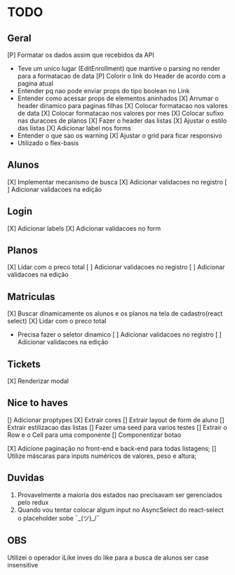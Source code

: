 # TODO

## Geral
[P] Formatar os dados assim que recebidos da API
  - Teve um unico lugar (EditEnrollment) que mantive o parsing no render para a formatacao de data
[P] Colorir o link do Header de acordo com a pagina atual
  - Entender pq nao pode enviar props do tipo boolean no Link
  - Entender como acessar props de elementos aninhados
[X] Arrumar o header dinamico para paginas filhas
[X] Colocar formatacao nos valores de data
[X] Colocar formatacao nos valores por mes
[X] Colocar sufixo nas duracoes de planos
[X] Fazer o header das listas
[X] Ajustar o estilo das listas
[X] Adicionar label nos forms
  - Entender o que sao os warning
[X] Ajustar o grid para ficar responsivo
  - Utilizado o flex-basis

## Alunos
[X] Implementar mecanismo de busca
[X] Adicionar validacoes no registro
[ ] Adicionar validacoes na edição

## Login
[X] Adicionar labels
[X] Adicionar validacoes no form

## Planos
[X] Lidar com o preco total
[ ] Adicionar validacoes no registro
[ ] Adicionar validacoes na edição

## Matriculas
[X] Buscar dinamicamente os alunos e os planos na tela de cadastro(react select)
[X] Lidar com o preco total
  - Precisa fazer o seletor dinamico
[ ] Adicionar validacoes no registro
[ ] Adicionar validacoes na edição

## Tickets
[X] Renderizar modal

## Nice to haves
[] Adicionar proptypes
[X] Extrair cores
[] Extrair layout de form de aluno
[] Extrair estilizacao das listas
[] Fazer uma seed para varios testes
[] Extrair o Row e o Cell para uma componente
[] Componentizar botao

[X] Adicione paginação no front-end e back-end para todas listagens;
[] Utilize máscaras para inputs numéricos de valores, peso e altura;

## Duvidas
1. Provavelmente a maioria dos estados nao precisavam ser gerenciados pelo redux
2. Quando vou tentar colocar algum input no AsyncSelect do react-select o placeholder sobe ¯\_(ツ)_/¯

## OBS
Utilizei o operador iLike inves do like para a busca de alunos ser case insensitive
